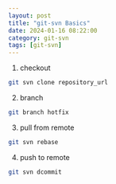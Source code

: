 ```yaml
---
layout: post
title: "git-svn Basics"
date: 2024-01-16 08:22:00
category: git-svn
tags: [git-svn]
---
```


1. checkout

```bash
git svn clone repository_url
```

2. branch

```bash
git branch hotfix
```

3. pull from remote

```bash
git svn rebase
```

4. push to remote

```bash
git svn dcommit
```

[jekyll]: http://jekyllrb.com
[jekyll-gh]: https://github.com/jekyll/jekyll
[jekyll-help]: https://github.com/jekyll/jekyll-help


